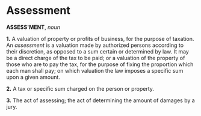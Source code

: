 # Assessment

**ASSESS'MENT**, _noun_

**1.** A valuation of property or profits of business, for the purpose of taxation. An _assessment_ is a valuation made by authorized persons according to their discretion, as opposed to a sum certain or determined by law. It may be a direct charge of the tax to be paid; or a valuation of the property of those who are to pay the tax, for the purpose of fixing the proportion which each man shall pay; on which valuation the law imposes a specific sum upon a given amount.

**2.** A tax or specific sum charged on the person or property.

**3.** The act of assessing; the act of determining the amount of damages by a jury.